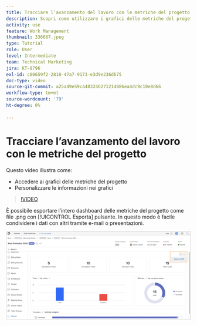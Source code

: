 ```yaml
---
title: Tracciare l’avanzamento del lavoro con le metriche del progetto
description: Scopri come utilizzare i grafici delle metriche del progetto per monitorare lo stato di avanzamento del lavoro di progetto in [!DNL  Workfront].
activity: use
feature: Work Management
thumbnail: 336667.jpeg
type: Tutorial
role: User
level: Intermediate
team: Technical Marketing
jira: KT-8796
exl-id: c80659f2-2818-47a7-9173-e3d9e236db75
doc-type: video
source-git-commit: a25a49e59ca483246271214886ea4dc9c10e8d66
workflow-type: tm+mt
source-wordcount: '79'
ht-degree: 0%

---
```


# Tracciare l’avanzamento del lavoro con le metriche del progetto

Questo video illustra come:

* Accedere ai grafici delle metriche del progetto
* Personalizzare le informazioni nei grafici

>[!VIDEO](https://video.tv.adobe.com/v/336667/?quality=12&learn=on)

È possibile esportare l’intero dashboard delle metriche del progetto come file .png con [!UICONTROL Esporta] pulsante. In questo modo è facile condividere i dati con altri tramite e-mail o presentazioni.

![Pagina Metriche progetto esportate](assets/planner-fund-metrics-export.png)

<!---
Overview of project metrics
--->
